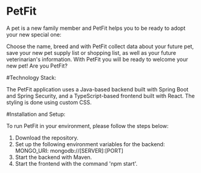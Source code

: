# PetFit
A pet is a new family member and PetFit helps you to be ready to adopt your new special one:

Choose the name, breed and with PetFit collect data about your future pet, save your new pet supply list or shopping list, 
as well as your future veterinarian's information. With PetFit you will be ready to welcome your new pet!
Are you PetFit?

#Technology Stack:

The PetFit application uses a Java-based backend built with Spring Boot and Spring Security, and a TypeScript-based frontend built with React. The styling is done using custom CSS.

#Installation and Setup:

To run PetFit in your environment, please follow the steps below:

1. Download the repository.
2. Set up the following environment variables for the backend:
        MONGO_URI: mongodb://[SERVER]:[PORT]
3. Start the backend with Maven.
4. Start the frontend with the command 'npm start'.
